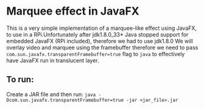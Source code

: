 # Marquee effect in JavaFX

This is a very simple implementation of a marquee-like effect using JavaFX, to use in a RPi.Unfortunately after jdk1.8.0_33* Java stopped support for embedded JavaFX (RPi included), therefore we had to use jdk1.8.0
We will overlay video and marquee using the framebuffer therefore we need to pass `com.sun.javafx.transparentFramebuffer=true` flag to `java` to effectively have JavaFX run in translucent layer.

## To run:
Create a JAR file and then run: `java -Dcom.sun.javafx.transparentFramebuffer=true -jar <jar_file>.jar`